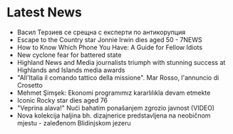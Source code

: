 # Latest News
-  Васил Терзиев се срещна с експерти по антикорупция
-  Escape to the Country star Jonnie Irwin dies aged 50 - 7NEWS
-  How to Know Which Phone You Have: A Guide for Fellow Idiots
-  New cyclone fear for battered state
-  Highland News and Media journalists triumph with stunning success at Highlands and Islands media awards
-  "All'Italia il comando tattico della missione". Mar Rosso, l'annuncio di Crosetto
-  Mehmet Şimşek: Ekonomi programımız kararlılıkla devam etmekte
-  Iconic Rocky star dies aged 76
-  "Veprina alava!" Nući bahatim ponašanjem zgrozio javnost (VIDEO)
-  Nova kolekcija haljina bh. dizajnerice predstavljena na neobičnom mjestu - zaleđenom Blidinjskom jezeru
